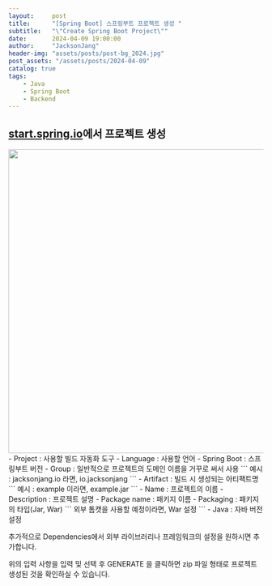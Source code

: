 ```yaml
---
layout:     post
title:      "[Spring Boot] 스프링부트 프로젝트 생성 "
subtitle:   "\"Create Spring Boot Project\""
date:       2024-04-09 19:00:00
author:     "JacksonJang"
header-img: "assets/posts/post-bg_2024.jpg"
post_assets: "/assets/posts/2024-04-09"
catalog: true
tags:
    - Java
    - Spring Boot
    - Backend
---
```


## [start.spring.io](https://start.spring.io/)에서 프로젝트 생성
<img width="600px" src="{{ page.post_assets }}/spring_io_create.png" />
- Project : 사용할 빌드 자동화 도구
- Language : 사용할 언어
- Spring Boot : 스프링부트 버전
- Group : 일반적으로 프로젝트의 도메인 이름을 거꾸로 써서 사용
```
예시 : jacksonjang.io 라면, io.jacksonjang
```
- Artifact : 빌드 시 생성되는 아티팩트명
```
예시 : example 이라면, example.jar
```
- Name : 프로젝트의 이름
- Description : 프로젝트 설명
- Package name : 패키지 이름
- Packaging : 패키지의 타입(Jar, War)
```
외부 톰캣을 사용할 예정이라면, War 설정
```
- Java : 자바 버전 설정

추가적으로 Dependencies에서 외부 라이브러리나 프레임워크의 설정을 원하시면 추가합니다.

위의 입력 사항을 입력 및 선택 후 GENERATE 을 클릭하면 zip 파일 형태로 프로젝트 생성된 것을 확인하실 수 있습니다.